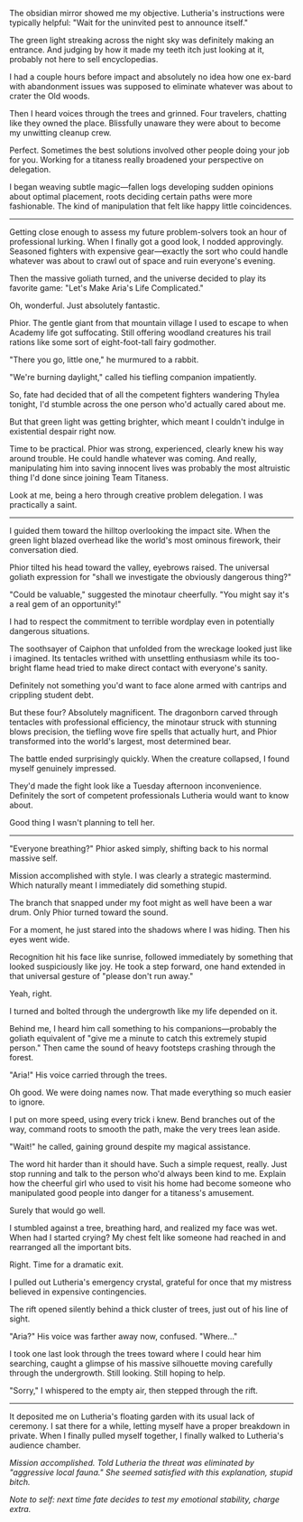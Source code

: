 The obsidian mirror showed me my objective.
Lutheria's instructions were typically helpful: "Wait for the uninvited pest to announce itself."

The green light streaking across the night sky was definitely making an entrance. And judging by how it made my teeth itch just looking at it, probably not here to sell encyclopedias.

I had a couple hours before impact and absolutely no idea how one ex-bard with abandonment issues was supposed to eliminate whatever was about to crater the Old woods. 

Then I heard voices through the trees and grinned. Four travelers, chatting like they owned the place. Blissfully unaware they were about to become my unwitting cleanup crew.

Perfect. Sometimes the best solutions involved other people doing your job for you. Working for a titaness really broadened your perspective on delegation.

I began weaving subtle magic—fallen logs developing sudden opinions about optimal placement, roots deciding certain paths were more fashionable. The kind of manipulation that felt like happy little coincidences. 

---

Getting close enough to assess my future problem-solvers took an hour of professional lurking. When I finally got a good look, I nodded approvingly. Seasoned fighters with expensive gear—exactly the sort who could handle whatever was about to crawl out of space and ruin everyone's evening.

Then the massive goliath turned, and the universe decided to play its favorite game: "Let's Make Aria's Life Complicated."

Oh, wonderful. Just absolutely fantastic.

Phior. The gentle giant from that mountain village I used to escape to when Academy life got suffocating. Still offering woodland creatures his trail rations like some sort of eight-foot-tall fairy godmother.

"There you go, little one," he murmured to a rabbit.

"We're burning daylight," called his tiefling companion impatiently.

So, fate had decided that of all the competent fighters wandering Thylea tonight, I'd stumble across the one person who'd actually cared about me. 

But that green light was getting brighter, which meant I couldn't indulge in existential despair right now. 

Time to be practical. Phior was strong, experienced, clearly knew his way around trouble. He could handle whatever was coming. And really, manipulating him into saving innocent lives was probably the most altruistic thing I'd done since joining Team Titaness.

Look at me, being a hero through creative problem delegation. I was practically a saint.

---

I guided them toward the hilltop overlooking the impact site.
When the green light blazed overhead like the world's most ominous firework, their conversation died.

Phior tilted his head toward the valley, eyebrows raised. The universal goliath expression for "shall we investigate the obviously dangerous thing?"

"Could be valuable," suggested the minotaur cheerfully. "You might say it's a real gem of an opportunity!"

I had to respect the commitment to terrible wordplay even in potentially dangerous situations.

The soothsayer of Caiphon that unfolded from the wreckage looked just like i imagined. Its tentacles writhed with unsettling enthusiasm while its too-bright flame head tried to make direct contact with everyone's sanity.

Definitely not something you'd want to face alone armed with cantrips and crippling student debt.

But these four? Absolutely magnificent. The dragonborn carved through tentacles with professional efficiency, the minotaur struck with stunning blows precision, the tiefling wove fire spells that actually hurt, and Phior transformed into the world's largest, most determined bear. 

The battle ended surprisingly quickly. When the creature collapsed, I found myself genuinely impressed.

They'd made the fight look like a Tuesday afternoon inconvenience. Definitely the sort of competent professionals Lutheria would want to know about.

Good thing I wasn't planning to tell her.

---

"Everyone breathing?" Phior asked simply, shifting back to his normal massive self.

Mission accomplished with style. I was clearly a strategic mastermind.
Which naturally meant I immediately did something stupid.

The branch that snapped under my foot might as well have been a war drum. Only Phior turned toward the sound.

For a moment, he just stared into the shadows where I was hiding.
Then his eyes went wide.

Recognition hit his face like sunrise, followed immediately by something that looked suspiciously like joy. He took a step forward, one hand extended in that universal gesture of "please don't run away."

Yeah, right.

I turned and bolted through the undergrowth like my life depended on it. 

Behind me, I heard him call something to his companions—probably the goliath equivalent of "give me a minute to catch this extremely stupid person." Then came the sound of heavy footsteps crashing through the forest.

"Aria!" His voice carried through the trees.

Oh good. We were doing names now. That made everything so much easier to ignore.

I put on more speed, using every trick i knew. Bend branches out of the way, command roots to smooth the path, make the very trees lean aside. 

"Wait!" he called, gaining ground despite my magical assistance. 

The word hit harder than it should have. Such a simple request, really. Just stop running and talk to the person who'd always been kind to me. Explain how the cheerful girl who used to visit his home had become someone who manipulated good people into danger for a titaness's amusement.

Surely that would go well.

I stumbled against a tree, breathing hard, and realized my face was wet. When had I started crying? My chest felt like someone had reached in and rearranged all the important bits.

Right. Time for a dramatic exit.

I pulled out Lutheria's emergency crystal, grateful for once that my mistress believed in expensive contingencies.

The rift opened silently behind a thick cluster of trees, just out of his line of sight.

"Aria?" His voice was farther away now, confused. "Where..."

I took one last look through the trees toward where I could hear him searching, caught a glimpse of his massive silhouette moving carefully through the undergrowth. Still looking. Still hoping to help.

"Sorry," I whispered to the empty air, then stepped through the rift.

---

It deposited me on Lutheria's floating garden with its usual lack of ceremony. I sat there for a while, letting myself have a proper breakdown in private. 
When I finally pulled myself together, I finally walked to Lutheria's audience chamber. 

_Mission accomplished. Told Lutheria the threat was eliminated by "aggressive local fauna." She seemed satisfied with this explanation, stupid bitch._

_Note to self: next time fate decides to test my emotional stability, charge extra._